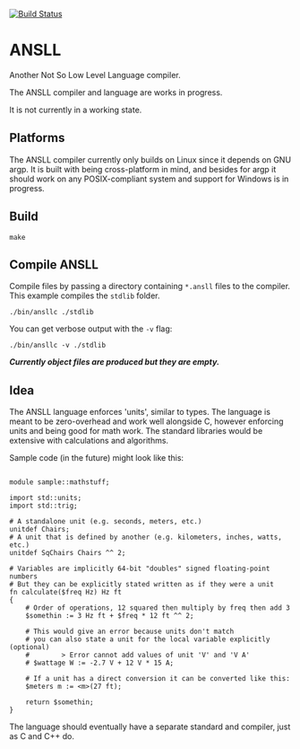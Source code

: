 [![Build Status](https://github.com/penguin-teal/ansll/actions/workflows/Build.yml/badge.svg)](https://github.com/penguin-teal/ansll/actions/workflows/Build.yml)

# ANSLL
Another Not So Low Level Language compiler.

The ANSLL compiler and language are works in progress.

It is not currently in a working state.

## Platforms

The ANSLL compiler currently only builds on Linux since it depends on GNU argp.
It is built with being cross-platform in mind, and besides for argp it should
work on any POSIX-compliant system and support for Windows is in progress.

## Build

```shell
make
```

## Compile ANSLL

Compile files by passing a directory containing `*.ansll` files to the
compiler. This example compiles the `stdlib` folder.
```shell
./bin/ansllc ./stdlib
```

You can get verbose output with the `-v` flag:
```shell
./bin/ansllc -v ./stdlib
```

***Currently object files are produced but they are empty.***

## Idea

The ANSLL language enforces 'units', similar to types.
The language is meant to be zero-overhead and work
well alongside C, however enforcing units and being good
for math work. The standard libraries would be extensive with
calculations and algorithms.

Sample code (in the future) might look like this:
```ansll

module sample::mathstuff;

import std::units;
import std::trig;

# A standalone unit (e.g. seconds, meters, etc.)
unitdef Chairs;
# A unit that is defined by another (e.g. kilometers, inches, watts, etc.)
unitdef SqChairs Chairs ^^ 2;

# Variables are implicitly 64-bit "doubles" signed floating-point numbers
# But they can be explicitly stated written as if they were a unit
fn calculate($freq Hz) Hz ft
{
    # Order of operations, 12 squared then multiply by freq then add 3
    $somethin := 3 Hz ft + $freq * 12 ft ^^ 2;

    # This would give an error because units don't match
    # you can also state a unit for the local variable explicitly (optional)
    #        > Error cannot add values of unit 'V' and 'V A'
    # $wattage W := -2.7 V + 12 V * 15 A;

    # If a unit has a direct conversion it can be converted like this:
    $meters m := <m>(27 ft);

    return $somethin;
}

```

The language should eventually have a separate standard and compiler,
just as C and C++ do.

